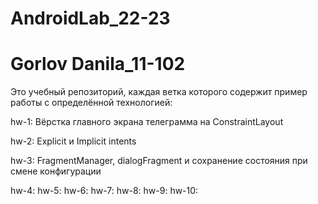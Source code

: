 # AndroidLab_22-23
# Gorlov Danila_11-102
Это учебный репозиторий, каждая ветка которого содержит пример работы с определённой технологией:

hw-1: Вёрстка главного экрана телеграмма на ConstraintLayout

hw-2: Explicit и Implicit intents

hw-3: FragmentManager, dialogFragment и сохранение состояния при смене конфигурации

hw-4:
hw-5:
hw-6:
hw-7:
hw-8:
hw-9:
hw-10:
